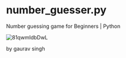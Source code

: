# number_guesser.py
Number guessing game for Beginners | Python


![81qwmIdbDwL](https://user-images.githubusercontent.com/101575355/218269203-e59231d2-2b7d-4c8f-857f-17f2601ce3a6.png)


by gaurav singh 
